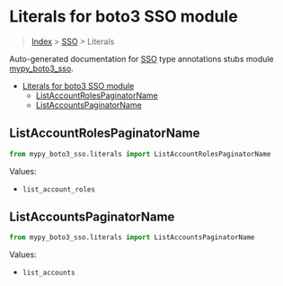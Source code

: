 # Literals for boto3 SSO module

> [Index](..) > [SSO](.) > Literals

Auto-generated documentation for
[SSO](https://boto3.amazonaws.com/v1/documentation/api/1.17.78/reference/services/sso.html#SSO)
type annotations stubs module
[mypy_boto3_sso](https://pypi.org/project/mypy-boto3-sso/).

- [Literals for boto3 SSO module](#literals-for-boto3-sso-module)
  - [ListAccountRolesPaginatorName](#listaccountrolespaginatorname)
  - [ListAccountsPaginatorName](#listaccountspaginatorname)

## ListAccountRolesPaginatorName

```python
from mypy_boto3_sso.literals import ListAccountRolesPaginatorName
```

Values:

- `list_account_roles`

## ListAccountsPaginatorName

```python
from mypy_boto3_sso.literals import ListAccountsPaginatorName
```

Values:

- `list_accounts`
